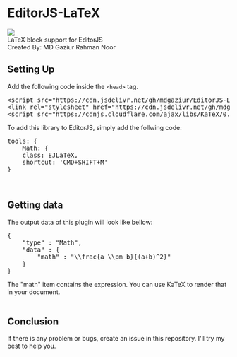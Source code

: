 # EditorJS-LaTeX
[![](https://data.jsdelivr.com/v1/package/gh/mdgaziur/EditorJS-LaTeX/badge)](https://www.jsdelivr.com/package/gh/mdgaziur/EditorJS-LaTeX)
<br/>
LaTeX block support for EditorJS<br/>
Created By: MD Gaziur Rahman Noor

<h2>Setting Up</h2>
Add the following code inside the <code>&#x3C;head&#x3E;</code> tag.<br/>
<pre>
&#x3C;script src=&#x22;https://cdn.jsdelivr.net/gh/mdgaziur/EditorJS-LaTeX@1.0.0/dist/editorjs-latex.min.js&#x22;&#x3E;&#x3C;/script&#x3E;
&#x3C;link rel=&#x22;stylesheet&#x22; href=&#x22;https://cdn.jsdelivr.net/gh/mdgaziur/EditorJS-LaTeX@1.0.0/dist/editorjs-latex.min.css&#x22;&#x3E;
&#x3C;script src=&#x22;https://cdnjs.cloudflare.com/ajax/libs/KaTeX/0.12.0/katex.min.js&#x22;&#x3E;&#x3C;/script&#x3E;
</pre>
To add this library to EditorJS, simply add the follwing code:<br/>
<pre>
tools: {
    Math: {
    class: EJLaTeX,
    shortcut: 'CMD+SHIFT+M'
}
</pre>
<br/>
<h2>Getting data</h2>
The output data of this plugin will look like bellow:
<pre>
{
    "type" : "Math",
    "data" : {
        "math" : "\\frac{a \\pm b}{(a+b)^2}"
    }
}
</pre>
The "math" item contains the expression. You can use KaTeX to render that in your document.
<br/>
<br/>
<h2>Conclusion</h2>
If there is any problem or bugs, create an issue in this repository. I'll try my best to help you.